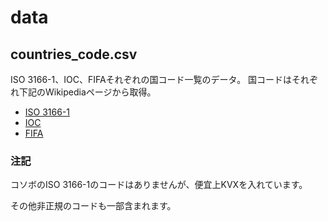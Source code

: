 # data

## countries_code.csv
ISO 3166-1、IOC、FIFAそれぞれの国コード一覧のデータ。
国コードはそれぞれ下記のWikipediaページから取得。

- [ISO 3166-1](https://ja.wikipedia.org/wiki/ISO_3166-1)
- [IOC](https://ja.wikipedia.org/wiki/IOC%E3%82%B3%E3%83%BC%E3%83%89%E4%B8%80%E8%A6%A7)
- [FIFA](https://ja.wikipedia.org/wiki/FIFA%E3%82%B3%E3%83%BC%E3%83%89%E3%81%AE%E4%B8%80%E8%A6%A7)

### 注記
コソボのISO 3166-1のコードはありませんが、便宜上KVXを入れています。

その他非正規のコードも一部含まれます。